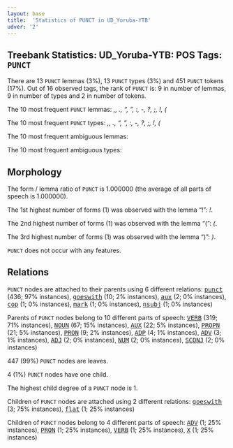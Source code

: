 ```yaml
---
layout: base
title:  'Statistics of PUNCT in UD_Yoruba-YTB'
udver: '2'
---
```


## Treebank Statistics: UD_Yoruba-YTB: POS Tags: `PUNCT`

There are 13 `PUNCT` lemmas (3%), 13 `PUNCT` types (3%) and 451 `PUNCT` tokens (17%).
Out of 16 observed tags, the rank of `PUNCT` is: 9 in number of lemmas, 9 in number of types and 2 in number of tokens.

The 10 most frequent `PUNCT` lemmas: <em>,, ., “, ”, :, -, ?, ;, !, (</em>

The 10 most frequent `PUNCT` types:  <em>,, ., “, ”, :, -, ?, ;, !, (</em>

The 10 most frequent ambiguous lemmas: 

The 10 most frequent ambiguous types:  



## Morphology

The form / lemma ratio of `PUNCT` is 1.000000 (the average of all parts of speech is 1.000000).

The 1st highest number of forms (1) was observed with the lemma “!”: <em>!</em>.

The 2nd highest number of forms (1) was observed with the lemma “(”: <em>(</em>.

The 3rd highest number of forms (1) was observed with the lemma “)”: <em>)</em>.

`PUNCT` does not occur with any features.


## Relations

`PUNCT` nodes are attached to their parents using 6 different relations: <tt><a href="yo_ytb-dep-punct.html">punct</a></tt> (436; 97% instances), <tt><a href="yo_ytb-dep-goeswith.html">goeswith</a></tt> (10; 2% instances), <tt><a href="yo_ytb-dep-aux.html">aux</a></tt> (2; 0% instances), <tt><a href="yo_ytb-dep-cop.html">cop</a></tt> (1; 0% instances), <tt><a href="yo_ytb-dep-mark.html">mark</a></tt> (1; 0% instances), <tt><a href="yo_ytb-dep-nsubj.html">nsubj</a></tt> (1; 0% instances)

Parents of `PUNCT` nodes belong to 10 different parts of speech: <tt><a href="yo_ytb-pos-VERB.html">VERB</a></tt> (319; 71% instances), <tt><a href="yo_ytb-pos-NOUN.html">NOUN</a></tt> (67; 15% instances), <tt><a href="yo_ytb-pos-AUX.html">AUX</a></tt> (22; 5% instances), <tt><a href="yo_ytb-pos-PROPN.html">PROPN</a></tt> (21; 5% instances), <tt><a href="yo_ytb-pos-PRON.html">PRON</a></tt> (9; 2% instances), <tt><a href="yo_ytb-pos-ADP.html">ADP</a></tt> (4; 1% instances), <tt><a href="yo_ytb-pos-ADV.html">ADV</a></tt> (3; 1% instances), <tt><a href="yo_ytb-pos-ADJ.html">ADJ</a></tt> (2; 0% instances), <tt><a href="yo_ytb-pos-NUM.html">NUM</a></tt> (2; 0% instances), <tt><a href="yo_ytb-pos-SCONJ.html">SCONJ</a></tt> (2; 0% instances)

447 (99%) `PUNCT` nodes are leaves.

4 (1%) `PUNCT` nodes have one child.

The highest child degree of a `PUNCT` node is 1.

Children of `PUNCT` nodes are attached using 2 different relations: <tt><a href="yo_ytb-dep-goeswith.html">goeswith</a></tt> (3; 75% instances), <tt><a href="yo_ytb-dep-flat.html">flat</a></tt> (1; 25% instances)

Children of `PUNCT` nodes belong to 4 different parts of speech: <tt><a href="yo_ytb-pos-ADV.html">ADV</a></tt> (1; 25% instances), <tt><a href="yo_ytb-pos-PRON.html">PRON</a></tt> (1; 25% instances), <tt><a href="yo_ytb-pos-VERB.html">VERB</a></tt> (1; 25% instances), <tt><a href="yo_ytb-pos-X.html">X</a></tt> (1; 25% instances)

